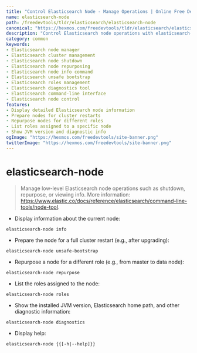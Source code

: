 ```yaml
---
title: "Control Elasticsearch Node - Manage Operations | Online Free DevTools by Hexmos"
name: elasticsearch-node
path: /freedevtools/tldr/elasticsearch/elasticsearch-node
canonical: "https://hexmos.com/freedevtools/tldr/elasticsearch/elasticsearch-node/"
description: "Control Elasticsearch node operations with elasticsearch-node. Manage node shutdown, repurpose, and view diagnostics. Free online tool, no registration required."
category: common
keywords:
- Elasticsearch node manager
- Elasticsearch cluster management
- Elasticsearch node shutdown
- Elasticsearch node repurposing
- Elasticsearch node info command
- Elasticsearch unsafe bootstrap
- Elasticsearch roles management
- Elasticsearch diagnostics tool
- Elasticsearch command-line interface
- Elasticsearch node control
features:
- Display detailed Elasticsearch node information
- Prepare nodes for cluster restarts
- Repurpose nodes for different roles
- List roles assigned to a specific node
- Show JVM version and diagnostic info
ogImage: "https://hexmos.com/freedevtools/site-banner.png"
twitterImage: "https://hexmos.com/freedevtools/site-banner.png"
---
```


# elasticsearch-node

> Manage low-level Elasticsearch node operations such as shutdown, repurpose, or viewing info.
> More information: <https://www.elastic.co/docs/reference/elasticsearch/command-line-tools/node-tool>.

- Display information about the current node:

`elasticsearch-node info`

- Prepare the node for a full cluster restart (e.g., after upgrading):

`elasticsearch-node unsafe-bootstrap`

- Repurpose a node for a different role (e.g., from master to data node):

`elasticsearch-node repurpose`

- List the roles assigned to the node:

`elasticsearch-node roles`

- Show the installed JVM version, Elasticsearch home path, and other diagnostic information:

`elasticsearch-node diagnostics`

- Display help:

`elasticsearch-node {{[-h|--help]}}`
